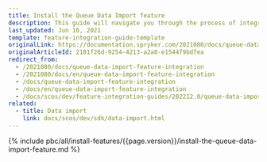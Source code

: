 ```yaml
---
title: Install the Queue Data Import feature
description: This guide will navigate you through the process of integrating the Queue Data feature in Spryker OS.
last_updated: Jun 16, 2021
template: feature-integration-guide-template
originalLink: https://documentation.spryker.com/2021080/docs/queue-data-import-feature-integration
originalArticleId: 2181f26d-9254-4213-a2a8-e1544f9bdfea
redirect_from:
  - /2021080/docs/queue-data-import-feature-integration
  - /2021080/docs/en/queue-data-import-feature-integration
  - /docs/queue-data-import-feature-integration
  - /docs/en/queue-data-import-feature-integration
  - /docs/scos/dev/feature-integration-guides/202212.0/queue-data-import-feature-integration.html
related:
  - title: Data import
    link: docs/scos/dev/sdk/data-import.html
---
```


{% include pbc/all/install-features/{{page.version}}/install-the-queue-data-import-feature.md %} <!-- To edit, see /_includes/pbc/all/install-features/202204.0/install-the-queue-data-import-feature.md -->

